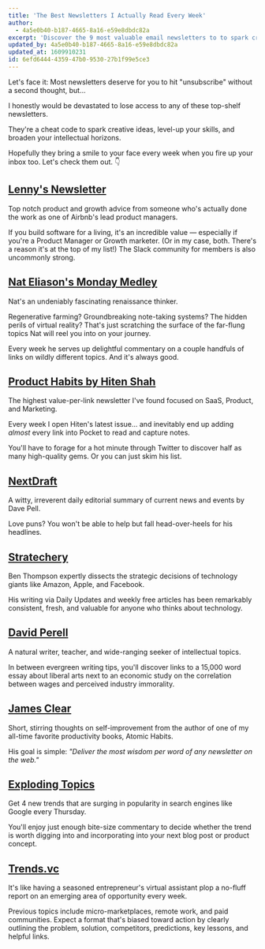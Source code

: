 ```yaml
---
title: 'The Best Newsletters I Actually Read Every Week'
author:
  - 4a5e0b40-b187-4665-8a16-e59e8dbdc82a
excerpt: 'Discover the 9 most valuable email newsletters to to spark creative ideas and level-up your skills in 2021.'
updated_by: 4a5e0b40-b187-4665-8a16-e59e8dbdc82a
updated_at: 1609910231
id: 6efd6444-4359-47b0-9530-27b1f99e5ce3
---
```

Let's face it: Most newsletters deserve for you to hit "unsubscribe" without a second thought, but...

I honestly would be devastated to lose access to any of these top-shelf newsletters.

They're a cheat code to spark creative ideas, level-up your skills, and broaden your intellectual horizons. 

Hopefully they bring a smile to your face every week when you fire up your inbox too. Let's check them out. 👇


## [Lenny's Newsletter](https://www.lennyrachitsky.com/) 
Top notch product and growth advice from someone who's actually done the work as one of Airbnb's lead product managers. 

If you build software for a living, it's an incredible value — especially if you're a Product Manager or Growth marketer. (Or in my case, both. There's a reason it's at the top of my list!)  The Slack community for members is also uncommonly strong.

## [Nat Eliason's Monday Medley](https://www.nateliason.com/join) 
Nat's an undeniably fascinating renaissance thinker.

Regenerative farming? Groundbreaking note-taking systems? The hidden perils of virtual reality? That's just scratching the surface of the far-flung topics Nat will reel you into on your journey.

Every week he serves up delightful commentary on a couple handfuls of links on wildly different topics. And it's always good.

## [Product Habits by Hiten Shah](https://producthabits.com/) 
The highest value-per-link newsletter I've found focused on SaaS, Product, and Marketing. 

Every week I open Hiten's latest issue... and inevitably end up adding *almost* every link into Pocket to read and capture notes. 

You'll have to forage for a hot minute through Twitter to discover half as many high-quality gems. Or you can just skim his list.

## [NextDraft](https://nextdraft.com/) 
A witty, irreverent daily editorial summary of current news and events by Dave Pell. 

Love puns? You won't be able to help but fall head-over-heels for his headlines.

## [Stratechery](https://stratechery.com/) 
Ben Thompson expertly dissects the strategic decisions of technology giants like Amazon, Apple, and Facebook. 

His writing via Daily Updates and weekly free articles has been remarkably consistent, fresh, and valuable for anyone who thinks about technology. 

## [David Perell](https://perell.com/newsletter/) 
A natural writer, teacher, and wide-ranging seeker of intellectual topics. 

In between evergreen writing tips, you'll discover links to a 15,000 word essay about liberal arts next to an economic study on the correlation between wages and perceived industry immorality.

## [James Clear](https://jamesclear.com/newsletter) 
Short, stirring thoughts on self-improvement from the author of one of my all-time favorite productivity books, Atomic Habits. 

His goal is simple: *"Deliver the most wisdom per word of any newsletter on the web."*

## [Exploding Topics](https://explodingtopics.com/) 
Get 4 new trends that are surging in popularity in search engines like Google every Thursday. 

You'll enjoy just enough bite-size commentary to decide whether the trend is worth digging into and incorporating into your next blog post or product concept.

## [Trends.vc](https://join.trends.vc/) 
It's like having a seasoned entrepreneur's virtual assistant plop a no-fluff report on an emerging area of opportunity every week. 

Previous topics include micro-marketplaces, remote work, and paid communities. Expect a format that's biased toward action by clearly outlining the problem, solution, competitors, predictions, key lessons, and helpful links.